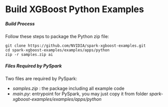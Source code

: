 # Build XGBoost Python Examples

##### Build Process

Follow these steps to package the Python zip file:

```
git clone https://github.com/NVIDIA/spark-xgboost-examples.git
cd spark-xgboost-examples/examples/apps/python
zip -r samples.zip ai
```

##### Files Required by PySpark

Two files are required by PySpark:

+ *samples.zip* : the package including all example code
+ *main.py*: entrypoint for PySpark, you may just copy it from folder *spark-xgboost-examples/examples/apps/python*
